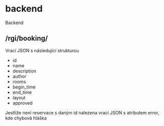 # backend
Backend

## /rgi/booking/<id>
Vrací JSON s následující strukturou
- id
- name
- description
- author
- rooms
- begin_time
- end_time
- layout
- approved

Jestliže není reservace s daným id nalezena vrací JSON s atributem error, kde chybová hláška
